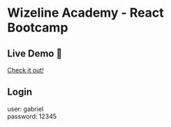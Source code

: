 # Wizeline Academy - React Bootcamp

## Live Demo 🔴
[Check it out!](https://dev--whimsical-pastelito-0d3559.netlify.app/)

## Login
user: gabriel
<br>
password: 12345

